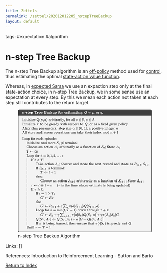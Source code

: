 ```yaml
---
title: Zettels
permalink: /zettel/202012012205_nstepTreeBackup
layout: default
---
```

tags: #expectation #algorithm

# n-step Tree Backup

The n-step Tree Backup algorithm is an [off-policy](202011301312_offPolicyMethods) method 
used for [control](TODO), thus estimating the optimal [state-action value function](202011221903_actionValueFunction).

Whereas, in [expected Sarsa](202011302147_expectedSarsa) we use an expaction 
step only at the final state-action choice, in n-step Tree Backup, we in some sense 
use an expectation at every step. By this we mean each action not taken at each step 
still contributes to the return target.

<figure>
  <img src="/Images/ReinforcementLearning/NStepTreeBackupQ.png"
     alt="ALT"
     class="centerImage"
     style="width: 700px;" />
  <figcaption> n-step Tree Backup Algorithm </figcaption>     
</figure>

Links: []

References: Introduction to Reinforcement Learning - Sutton and Barto

[Return to Index](index)